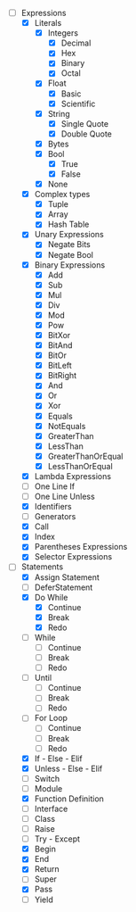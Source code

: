 - [ ] Expressions
    - [X] Literals
        - [X] Integers
            - [X] Decimal
            - [X] Hex
            - [X] Binary
            - [X] Octal
        - [X] Float
            - [X] Basic
            - [X] Scientific
        - [X] String
            - [X] Single Quote
            - [X] Double Quote
        - [X] Bytes
        - [X] Bool
            - [X] True
            - [X] False
        - [X] None
    - [X] Complex types
        - [X] Tuple
        - [X] Array
        - [X] Hash Table
    - [X] Unary Expressions
        - [X] Negate Bits
        - [X] Negate Bool
    - [X] Binary Expressions
        - [X] Add
        - [X] Sub
        - [X] Mul
        - [X] Div
        - [X] Mod
        - [X] Pow
        - [X] BitXor
        - [X] BitAnd
        - [X] BitOr
        - [X] BitLeft
        - [X] BitRight
        - [X] And
        - [X] Or
        - [X] Xor
        - [X] Equals
        - [X] NotEquals
        - [X] GreaterThan
        - [X] LessThan
        - [X] GreaterThanOrEqual
        - [X] LessThanOrEqual
    - [X] Lambda Expressions
    - [ ] One Line If
    - [ ] One Line Unless
    - [X] Identifiers
    - [ ] Generators
    - [X] Call
    - [X] Index
    - [X] Parentheses Expressions
    - [X] Selector Expressions
- [ ] Statements
    - [X] Assign Statement
    - [ ] DeferStatement
    - [x] Do While
        - [X] Continue
        - [X] Break
        - [X] Redo
    - [ ] While
        - [ ] Continue
        - [ ] Break
        - [ ] Redo
    - [ ] Until
        - [ ] Continue
        - [ ] Break
        - [ ] Redo
    - [ ] For Loop
        - [ ] Continue
        - [ ] Break
        - [ ] Redo
    - [X] If - Else - Elif
    - [X] Unless - Else - Elif
    - [ ] Switch
    - [ ] Module
    - [X] Function Definition
    - [ ] Interface
    - [ ] Class
    - [ ] Raise
    - [ ] Try - Except
    - [X] Begin
    - [X] End
    - [X] Return
    - [ ] Super
    - [X] Pass
    - [ ] Yield